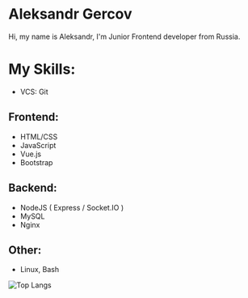 # Aleksandr Gercov 

Hi, my name is Aleksandr, I'm Junior Frontend developer from Russia.

# My Skills: 
 - VCS: Git
## Frontend: 
 - HTML/CSS
 - JavaScript
 - Vue.js
 - Bootstrap
## Backend: 
 - NodeJS ( Express / Socket.IO )
 - MySQL
 - Nginx
## Other: 
 - Linux, Bash

![Top Langs](https://github-readme-stats.vercel.app/api/top-langs/?username=Gercov&count_private=false&langs_count=7&layout=compact)
<!--
**
![Visitors](https://visitor-badge.glitch.me/badge?page_id=Gercov) 
![Gercov GitHub Stats](https://github-readme-stats.vercel.app/api?username=Gercov&count_private=true&hide=contribs&show_icons=true&theme=default&layout=compact&bg_color=RED)
My favorite language is JavaScript. 
-->
